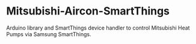 # Mitsubishi-Aircon-SmartThings
Arduino library and SmartThings device handler to control Mitsubishi Heat Pumps via Samsung SmartThings.
